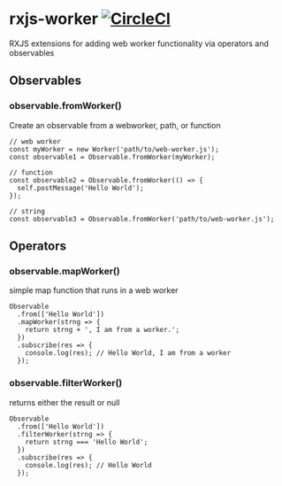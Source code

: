 # rxjs-worker [![CircleCI](https://circleci.com/gh/deebloo/rxjs-worker.svg?style=svg)](https://circleci.com/gh/deebloo/rxjs-worker)

RXJS extensions for adding web worker functionality via operators and observables

## Observables

### observable.fromWorker()
Create an observable from a webworker, path, or function
```TS
// web worker
const myWorker = new Worker('path/to/web-worker.js');
const observable1 = Observable.fromWorker(myWorker);

// function
const observable2 = Observable.fromWorker(() => {
  self.postMessage('Hello World');
});

// string
const observable3 = Observable.fromWorker('path/to/web-worker.js');
```

## Operators

### observable.mapWorker()
simple map function that runs in a web worker
```TS
Observable
  .from(['Hello World'])
  .mapWorker(strng => {
    return strng + ', I am from a worker.';
  })
  .subscribe(res => {
    console.log(res); // Hello World, I am from a worker
  });
```

### observable.filterWorker()
returns either the result or null
```TS
Observable
  .from(['Hello World'])
  .filterWorker(strng => {
    return strng === 'Hello World';
  })
  .subscribe(res => {
    console.log(res); // Hello World
  });
```

